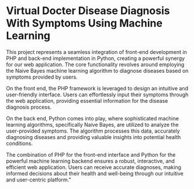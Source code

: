 # Virtual Docter Disease Diagnosis With Symptoms Using Machine Learning

This project represents a seamless integration of front-end development in PHP and back-end implementation in Python, creating a powerful synergy for our web application. The core functionality revolves around employing the Naive Bayes machine learning algorithm to diagnose diseases based on symptoms provided by users.

On the front end, the PHP framework is leveraged to design an intuitive and user-friendly interface. Users can effortlessly input their symptoms through the web application, providing essential information for the disease diagnosis process.

On the back end, Python comes into play, where sophisticated machine learning algorithms, specifically Naive Bayes, are utilized to analyze the user-provided symptoms. The algorithm processes this data, accurately diagnosing diseases and providing valuable insights into potential health conditions.

The combination of PHP for the front-end interface and Python for the powerful machine learning backend ensures a robust, interactive, and efficient web application. Users can receive accurate diagnoses, making informed decisions about their health and well-being through our intuitive and user-centric platform."
